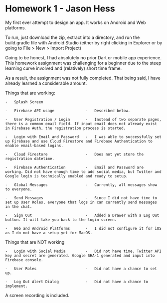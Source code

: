 # Homework 1    -    Jason Hess

My first ever attempt to design an app. It works on Android and Web platforms.

To run, just download the zip, extract into a directory, and run the build.gradle file with Android Studio (either by right clicking in Explorer or by going to File > New > Import Project)

Going to be honest, I had absolutely no prior Dart or mobile app experience. This homework assignment was challenging for a beginner due to the steep learning curve involved and (relatively) short time frame.

As a result, the assignment was not fully completed. That being said, I have already learned a considerable amount.

Things that are working: 

    -   Splash Screen
    
    -   Firebase API usage              -   Described below.
    
    -   User Registration / Login       -   Instead of two separate pages, there is a common email field. If input email does not already exist in Firebase Auth, the registration process is started.
    
    -   Login with Email and Password   -   I was able to successfully set up Firebase and use Cloud Firestore and Firebase Authentication to enable email-based logins.
    
    -   Cloud Firestore                 -   Does not yet store the registration datetime.
    
    -   Firebase Authentication         -   Email and Password are working. Did not have enough time to add social media, but Twitter and Google login is technically enabled and ready to setup.
    
    -   Global Messages                 -   Currently, all messages show to everyone.
    
    -   Send Messages                   -   Since I did not have time to set up User Roles, everyone that logs in can currently send messages in the chat.
    
    -   Sign Out                        -   Added a Drawer with a Log Out button. It will take you back to the login screen.
    
    -   Web and Android Platforms       -   I did not configure it for iOS as I do not have a setup yet for MacOS.
   
    
    
Things that are NOT working

    -   Login with Social Media         -   Did not have time. Twitter API key and secret are generated. Google SHA-1 generated and input into Firebase console.
    
    -   User Roles                      -   Did not have a chance to set up.
    
    -   Log Out Alert Dialog            -   Did not have a chance to implement. 
    
    
A screen recording is included.